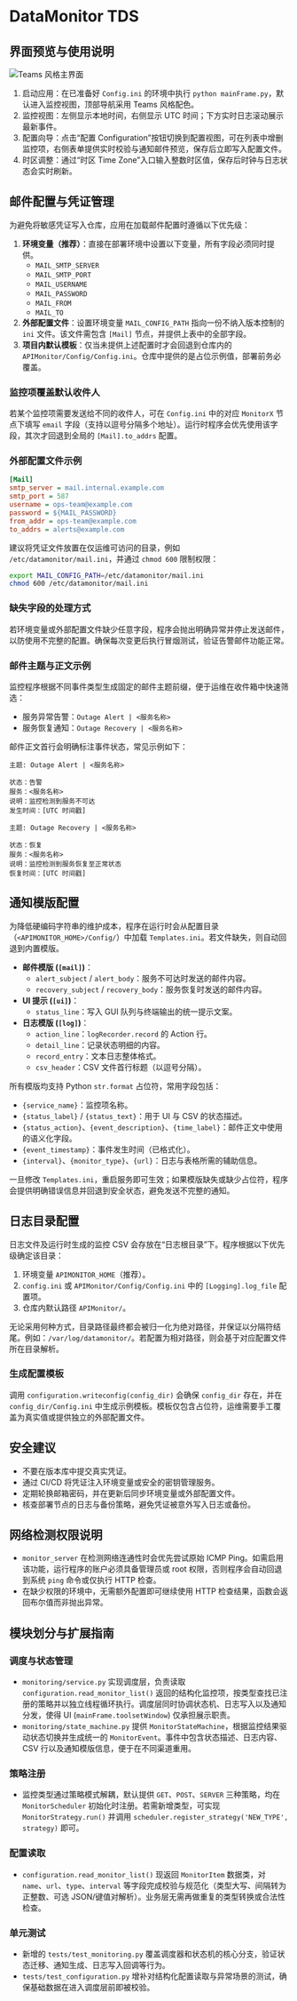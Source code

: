 # DataMonitor TDS

## 界面预览与使用说明

![Teams 风格主界面](docs/ui_overview.svg)

1. 启动应用：在已准备好 `Config.ini` 的环境中执行 `python mainFrame.py`，默认进入监控视图，顶部导航采用 Teams 风格配色。
2. 监控视图：左侧显示本地时间，右侧显示 UTC 时间；下方实时日志滚动展示最新事件。
3. 配置向导：点击“配置 Configuration”按钮切换到配置视图，可在列表中增删监控项，右侧表单提供实时校验与通知邮件预览，保存后立即写入配置文件。
4. 时区调整：通过“时区 Time Zone”入口输入整数时区值，保存后时钟与日志状态会实时刷新。

## 邮件配置与凭证管理

为避免将敏感凭证写入仓库，应用在加载邮件配置时遵循以下优先级：

1. **环境变量（推荐）**：直接在部署环境中设置以下变量，所有字段必须同时提供。
   - `MAIL_SMTP_SERVER`
   - `MAIL_SMTP_PORT`
   - `MAIL_USERNAME`
   - `MAIL_PASSWORD`
   - `MAIL_FROM`
   - `MAIL_TO`
2. **外部配置文件**：设置环境变量 `MAIL_CONFIG_PATH` 指向一份不纳入版本控制的 `ini` 文件。该文件需包含 `[Mail]` 节点，并提供上表中的全部字段。
3. **项目内默认模板**：仅当未提供上述配置时才会回退到仓库内的 `APIMonitor/Config/Config.ini`。仓库中提供的是占位示例值，部署前务必覆盖。

### 监控项覆盖默认收件人

若某个监控项需要发送给不同的收件人，可在 `Config.ini` 中的对应 `MonitorX` 节点下填写 `email` 字段（支持以逗号分隔多个地址）。运行时程序会优先使用该字段，其次才回退到全局的 `[Mail].to_addrs` 配置。

### 外部配置文件示例

```ini
[Mail]
smtp_server = mail.internal.example.com
smtp_port = 587
username = ops-team@example.com
password = ${MAIL_PASSWORD}
from_addr = ops-team@example.com
to_addrs = alerts@example.com
```

建议将凭证文件放置在仅运维可访问的目录，例如 `/etc/datamonitor/mail.ini`，并通过 `chmod 600` 限制权限：

```bash
export MAIL_CONFIG_PATH=/etc/datamonitor/mail.ini
chmod 600 /etc/datamonitor/mail.ini
```

### 缺失字段的处理方式

若环境变量或外部配置文件缺少任意字段，程序会抛出明确异常并停止发送邮件，以防使用不完整的配置。确保每次变更后执行冒烟测试，验证告警邮件功能正常。

### 邮件主题与正文示例

监控程序根据不同事件类型生成固定的邮件主题前缀，便于运维在收件箱中快速筛选：

- 服务异常告警：`Outage Alert | <服务名称>`
- 服务恢复通知：`Outage Recovery | <服务名称>`

邮件正文首行会明确标注事件状态，常见示例如下：

```
主题: Outage Alert | <服务名称>

状态：告警
服务：<服务名称>
说明：监控检测到服务不可达
发生时间：[UTC 时间戳]
```

```
主题: Outage Recovery | <服务名称>

状态：恢复
服务：<服务名称>
说明：监控检测到服务恢复至正常状态
恢复时间：[UTC 时间戳]
```

## 通知模版配置

为降低硬编码字符串的维护成本，程序在运行时会从配置目录（`<APIMONITOR_HOME>/Config/`）中加载 `Templates.ini`。若文件缺失，则自动回退到内置模版。

- **邮件模版 (`[mail]`)**：
  - `alert_subject` / `alert_body`：服务不可达时发送的邮件内容。
  - `recovery_subject` / `recovery_body`：服务恢复时发送的邮件内容。
- **UI 提示 (`[ui]`)**：
  - `status_line`：写入 GUI 队列与终端输出的统一提示文案。
- **日志模版 (`[log]`)**：
  - `action_line`：`logRecorder.record` 的 Action 行。
  - `detail_line`：记录状态明细的内容。
  - `record_entry`：文本日志整体格式。
  - `csv_header`：CSV 文件首行标题（以逗号分隔）。

所有模版均支持 Python `str.format` 占位符，常用字段包括：

- `{service_name}`：监控项名称。
- `{status_label}` / `{status_text}`：用于 UI 与 CSV 的状态描述。
- `{status_action}`、`{event_description}`、`{time_label}`：邮件正文中使用的语义化字段。
- `{event_timestamp}`：事件发生时间（已格式化）。
- `{interval}`、`{monitor_type}`、`{url}`：日志与表格所需的辅助信息。

一旦修改 `Templates.ini`，重启服务即可生效；如果模版缺失或缺少占位符，程序会提供明确错误信息并回退到安全状态，避免发送不完整的通知。

## 日志目录配置

日志文件及运行时生成的监控 CSV 会存放在“日志根目录”下。程序根据以下优先级确定该目录：

1. 环境变量 `APIMONITOR_HOME`（推荐）。
2. `config.ini` 或 `APIMonitor/Config/Config.ini` 中的 `[Logging].log_file` 配置项。
3. 仓库内默认路径 `APIMonitor/`。

无论采用何种方式，目录路径最终都会被归一化为绝对路径，并保证以分隔符结尾。例如：`/var/log/datamonitor/`。若配置为相对路径，则会基于对应配置文件所在目录解析。

### 生成配置模板

调用 `configuration.writeconfig(config_dir)` 会确保 `config_dir` 存在，并在 `config_dir/Config.ini` 中生成示例模板。模板仅包含占位符，运维需要手工覆盖为真实值或提供独立的外部配置文件。

## 安全建议

- 不要在版本库中提交真实凭证。
- 通过 CI/CD 将凭证注入环境变量或安全的密钥管理服务。
- 定期轮换邮箱密码，并在更新后同步环境变量或外部配置文件。
- 核查部署节点的日志与备份策略，避免凭证被意外写入日志或备份。

## 网络检测权限说明

- `monitor_server` 在检测网络连通性时会优先尝试原始 ICMP Ping。如需启用该功能，运行程序的账户必须具备管理员或 root 权限，否则程序会自动回退到系统 `ping` 命令或仅执行 HTTP 检查。
- 在缺少权限的环境中，无需额外配置即可继续使用 HTTP 检查结果，函数会返回布尔值而非抛出异常。

## 模块划分与扩展指南

### 调度与状态管理

- `monitoring/service.py` 实现调度层，负责读取 `configuration.read_monitor_list()` 返回的结构化监控项，按类型查找已注册的策略并以独立线程循环执行。调度层同时协调状态机、日志写入以及通知分发，使得 UI (`mainFrame.toolsetWindow`) 仅承担展示职责。
- `monitoring/state_machine.py` 提供 `MonitorStateMachine`，根据监控结果驱动状态切换并生成统一的 `MonitorEvent`。事件中包含状态描述、日志内容、CSV 行以及通知模版信息，便于在不同渠道重用。

### 策略注册

- 监控类型通过策略模式解耦，默认提供 `GET`、`POST`、`SERVER` 三种策略，均在 `MonitorScheduler` 初始化时注册。若需新增类型，可实现 `MonitorStrategy.run()` 并调用 `scheduler.register_strategy('NEW_TYPE', strategy)` 即可。

### 配置读取

- `configuration.read_monitor_list()` 现返回 `MonitorItem` 数据类，对 `name`、`url`、`type`、`interval` 等字段完成校验与规范化（类型大写、间隔转为正整数、可选 JSON/键值对解析）。业务层无需再做重复的类型转换或合法性检查。

### 单元测试

- 新增的 `tests/test_monitoring.py` 覆盖调度器和状态机的核心分支，验证状态迁移、通知生成、日志写入回调等行为。
- `tests/test_configuration.py` 增补对结构化配置读取与异常场景的测试，确保基础数据在进入调度层前即被校验。
